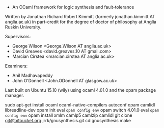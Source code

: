 * An OCaml framework for logic synthesis and fault-tolerance

Written by Jonathan Richard Robert Kimmitt <jonathan AT kimmitt.co.uk> (formerly jonathan.kimmitt AT anglia.ac.uk)
in part-credit for the degree of doctor of philosophy at
Anglia Ruskin University.

Supervisors:

+ George Wilson <George.Wilson AT anglia.ac.uk>
+ David Greaves <david.greaves.10 AT gmail.com>
+ Marcian Cirstea <marcian.cirstea AT anglia.ac.uk>

Examiners:

+ Anil Madhavapeddy <avsm2 AT cl.cam.ac.uk>
+ John O'Donnell <John.ODonnell AT glasgow.ac.uk>

Last built on Ubuntu 15.10 (wily) using ocaml 4.01.0 and the opam package manager.

sudo apt-get install ocaml ocaml-native-compilers autoconf opam camlidl libreadline-dev
opam init
eval `opam config env`
opam switch 4.01.0
eval `opam config env`
opam install xmlm camlp5 camlzip camlidl
git clone git@bitbucket.org:jrrk/gnusynthesis.git
cd gnusynthesis
make
